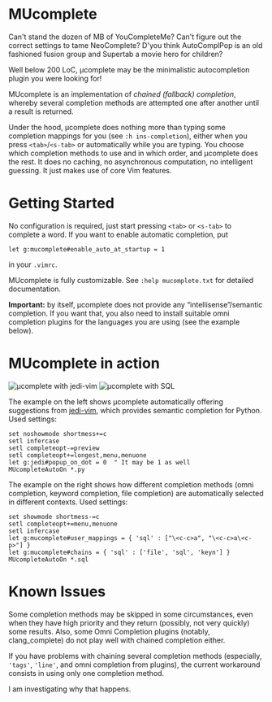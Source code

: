 # MUcomplete

Can't stand the dozen of MB of YouCompleteMe? Can't figure out the
correct settings to tame NeoComplete? D'you think AutoComplPop is an
old fashioned fusion group and Supertab a movie hero for children?

Well below 200 LoC, µcomplete may be the minimalistic autocompletion
plugin you were looking for!

MUcomplete is an implementation of *chained (fallback) completion*,
whereby several completion methods are attempted one after another
until a result is returned.

Under the hood, µcomplete does nothing more than typing some
completion mappings for you (see `:h ins-completion`), either when you
press `<tab>`/`<s-tab>` or automatically while you are typing. You
choose which completion methods to use and in which order, and
µcomplete does the rest. It does no caching, no asynchronous
computation, no intelligent guessing. It just makes use of core Vim
features.


# Getting Started

No configuration is required, just start pressing `<tab>` or `<s-tab>`
to complete a word. If you want to enable automatic completion, put

```vim
let g:mucomplete#enable_auto_at_startup = 1
```

in your `.vimrc`.

MUcomplete is fully customizable. See `:help mucomplete.txt` for
detailed documentation.


**Important:** by itself, µcomplete does not provide any
“intellisense”/semantic completion. If you want that, you also need to
install suitable omni completion plugins for the languages you are
using (see the example below).


# MUcomplete in action

![µcomplete with jedi-vim](https://raw.github.com/lifepillar/Resources/master/mucomplete/jedi.gif)
![µcomplete with SQL](https://raw.github.com/lifepillar/Resources/master/mucomplete/sql.gif)

The example on the left shows µcomplete automatically offering
suggestions from [jedi-vim](https://github.com/davidhalter/jedi-vim),
which provides semantic completion for Python. Used settings:

```vim
set noshowmode shortmess+=c
setl infercase
setl completeopt-=preview
setl completeopt+=longest,menu,menuone
let g:jedi#popup_on_dot = 0  " It may be 1 as well
MUcompleteAutoOn *.py
```

The example on the right shows how different completion methods (omni
completion, keyword completion, file completion) are automatically
selected in different contexts. Used settings:

```vim
set showmode shortmess-=c
setl completeopt+=menu,menuone
setl infercase
let g:mucomplete#user_mappings = { 'sql' : ["\<c-c>a", "\<c-c>a\<c-p>"] }
let g:mucomplete#chains = { 'sql' : ['file', 'sql', 'keyn'] }
MUcompleteAutoOn *.sql
```


# Known Issues

Some completion methods may be skipped in some circumstances, even
when they have high priority and they return (possibly, not very
quickly) some results. Also, some Omni Completion plugins (notably,
clang_complete) do not play well with chained completion either.

If you have problems with chaining several completion methods
(especially, `'tags'`, `'line'`, and omni completion from plugins),
the current workaround consists in using only one completion method.

I am investigating why that happens.

